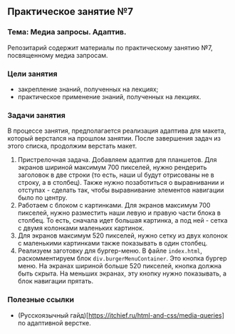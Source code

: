 ## Практическое занятие №7

### Тема: Медиа запросы. Адаптив.

Репозитарий содержит материалы по практическому занятию №7, посвященному медиа запросам.

### Цели занятия
- закрепление знаний, полученных на лекциях;
- практическое применение знаний, полученных на лекциях.

### Задачи занятия
В процессе занятия, предполагается реализация адаптива для макета, который верстался на прошлом занятии. После завершения задач из этого списка, продолжим верстать макет.

1. Пристрелочная задача. Добавляем адаптив для планшетов. Для экранов шириной максимум 700 пикселей, нужно рендерить заголовок в две строки (то есть, наши ul будут отрисованы не в строку, а в столбец). Также нужно позаботиться о выравнивании и отступах - сделать так, чтобы выравнивание элементов навигации было по центру.
2. Работаем с блоком с картинками. Для экранов максимум 700 пикселей, нужно разместить наши левую и правую части блока в столбец. То есть, сначала идет большая картинка, а под ней - сетка с двумя колонками маленьких картинок.
3. Для экранов максимум 520 пикселей, нужно сетку из двух колонок с маленькими картинками также показывать в один столбец.
4. Реализуем заготовку для бургер-меню. В файле `index.html`, раскомментируем блок `div.burgerMenuContainer`. Это кнопка бургер меню. На экранах шириной больше 520 пикселей, кнопка должна быть скрыта. На меньших экранах, эту кнопку нужно показывать, а блок навигации прятать.


### Полезные ссылки
 - (Русскоязычный гайд)[https://itchief.ru/html-and-css/media-queries] по адаптивной верстке.
